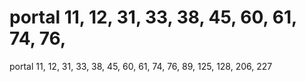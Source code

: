 # portal 11, 12, 31, 33, 38, 45, 60, 61, 74, 76,

portal 11, 12, 31, 33, 38, 45, 60, 61, 74, 76,
89, 125, 128, 206, 227